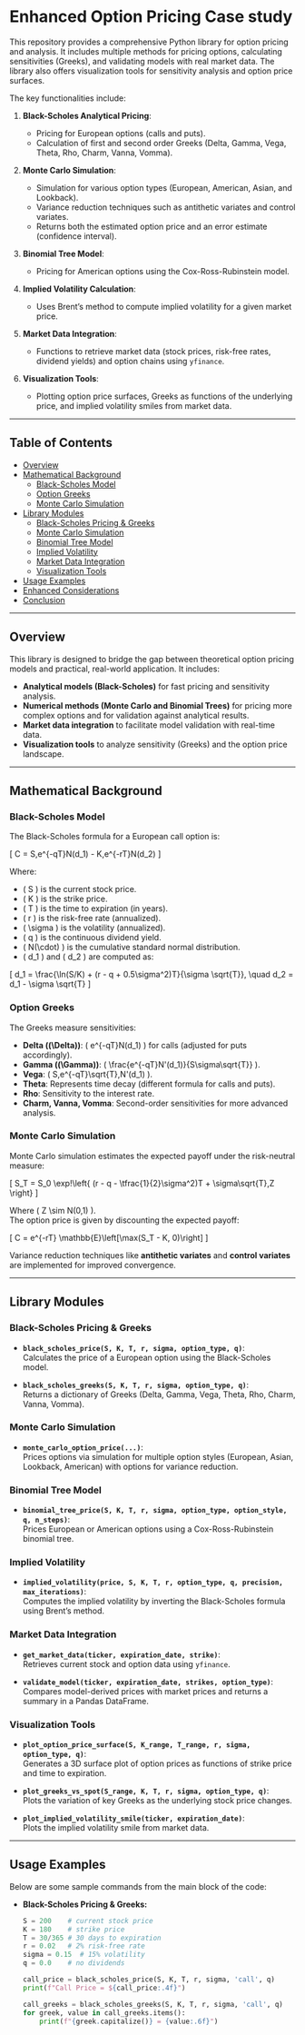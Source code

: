 # Enhanced Option Pricing Case study 

This repository provides a comprehensive Python library for option pricing and analysis. It includes multiple methods for pricing options, calculating sensitivities (Greeks), and validating models with real market data. The library also offers visualization tools for sensitivity analysis and option price surfaces.

The key functionalities include:

1. **Black-Scholes Analytical Pricing**:  
   - Pricing for European options (calls and puts).  
   - Calculation of first and second order Greeks (Delta, Gamma, Vega, Theta, Rho, Charm, Vanna, Vomma).

2. **Monte Carlo Simulation**:  
   - Simulation for various option types (European, American, Asian, and Lookback).  
   - Variance reduction techniques such as antithetic variates and control variates.  
   - Returns both the estimated option price and an error estimate (confidence interval).

3. **Binomial Tree Model**:  
   - Pricing for American options using the Cox-Ross-Rubinstein model.

4. **Implied Volatility Calculation**:  
   - Uses Brent’s method to compute implied volatility for a given market price.

5. **Market Data Integration**:  
   - Functions to retrieve market data (stock prices, risk-free rates, dividend yields) and option chains using `yfinance`.

6. **Visualization Tools**:  
   - Plotting option price surfaces, Greeks as functions of the underlying price, and implied volatility smiles from market data.

---

## Table of Contents

- [Overview](#overview)
- [Mathematical Background](#mathematical-background)
  - [Black-Scholes Model](#black-scholes-model)
  - [Option Greeks](#option-greeks)
  - [Monte Carlo Simulation](#monte-carlo-simulation)
- [Library Modules](#library-modules)
  - [Black-Scholes Pricing & Greeks](#black-scholes-pricing--greeks)
  - [Monte Carlo Simulation](#monte-carlo-simulation)
  - [Binomial Tree Model](#binomial-tree-model)
  - [Implied Volatility](#implied-volatility)
  - [Market Data Integration](#market-data-integration)
  - [Visualization Tools](#visualization-tools)
- [Usage Examples](#usage-examples)
- [Enhanced Considerations](#enhanced-considerations)
- [Conclusion](#conclusion)

---

## Overview

This library is designed to bridge the gap between theoretical option pricing models and practical, real-world application. It includes:

- **Analytical models (Black-Scholes)** for fast pricing and sensitivity analysis.
- **Numerical methods (Monte Carlo and Binomial Trees)** for pricing more complex options and for validation against analytical results.
- **Market data integration** to facilitate model validation with real-time data.
- **Visualization tools** to analyze sensitivity (Greeks) and the option price landscape.

---

## Mathematical Background

### Black-Scholes Model

The Black-Scholes formula for a European call option is:

\[
C = S\,e^{-qT}N(d_1) - K\,e^{-rT}N(d_2)
\]

Where:
- \( S \) is the current stock price.
- \( K \) is the strike price.
- \( T \) is the time to expiration (in years).
- \( r \) is the risk-free rate (annualized).
- \( \sigma \) is the volatility (annualized).
- \( q \) is the continuous dividend yield.
- \( N(\cdot) \) is the cumulative standard normal distribution.
- \( d_1 \) and \( d_2 \) are computed as:

\[
d_1 = \frac{\ln(S/K) + (r - q + 0.5\sigma^2)T}{\sigma \sqrt{T}}, \quad
d_2 = d_1 - \sigma \sqrt{T}
\]

### Option Greeks

The Greeks measure sensitivities:
- **Delta (\(\Delta\))**: \( e^{-qT}N(d_1) \) for calls (adjusted for puts accordingly).
- **Gamma (\(\Gamma\))**: \( \frac{e^{-qT}N'(d_1)}{S\sigma\sqrt{T}} \).
- **Vega**: \( S\,e^{-qT}\sqrt{T}\,N'(d_1) \).
- **Theta**: Represents time decay (different formula for calls and puts).
- **Rho**: Sensitivity to the interest rate.
- **Charm, Vanna, Vomma**: Second-order sensitivities for more advanced analysis.

### Monte Carlo Simulation

Monte Carlo simulation estimates the expected payoff under the risk-neutral measure:

\[
S_T = S_0 \exp\!\left\{ (r - q - \tfrac{1}{2}\sigma^2)T + \sigma\sqrt{T}\,Z \right\}
\]

Where \( Z \sim N(0,1) \).  
The option price is given by discounting the expected payoff:

\[
C = e^{-rT} \mathbb{E}\left[\max(S_T - K, 0)\right]
\]

Variance reduction techniques like **antithetic variates** and **control variates** are implemented for improved convergence.

---

## Library Modules

### Black-Scholes Pricing & Greeks

- **`black_scholes_price(S, K, T, r, sigma, option_type, q)`**:  
  Calculates the price of a European option using the Black-Scholes model.

- **`black_scholes_greeks(S, K, T, r, sigma, option_type, q)`**:  
  Returns a dictionary of Greeks (Delta, Gamma, Vega, Theta, Rho, Charm, Vanna, Vomma).

### Monte Carlo Simulation

- **`monte_carlo_option_price(...)`**:  
  Prices options via simulation for multiple option styles (European, Asian, Lookback, American) with options for variance reduction.

### Binomial Tree Model

- **`binomial_tree_price(S, K, T, r, sigma, option_type, option_style, q, n_steps)`**:  
  Prices European or American options using a Cox-Ross-Rubinstein binomial tree.

### Implied Volatility

- **`implied_volatility(price, S, K, T, r, option_type, q, precision, max_iterations)`**:  
  Computes the implied volatility by inverting the Black-Scholes formula using Brent’s method.

### Market Data Integration

- **`get_market_data(ticker, expiration_date, strike)`**:  
  Retrieves current stock and option data using `yfinance`.

- **`validate_model(ticker, expiration_date, strikes, option_type)`**:  
  Compares model-derived prices with market prices and returns a summary in a Pandas DataFrame.

### Visualization Tools

- **`plot_option_price_surface(S, K_range, T_range, r, sigma, option_type, q)`**:  
  Generates a 3D surface plot of option prices as functions of strike price and time to expiration.

- **`plot_greeks_vs_spot(S_range, K, T, r, sigma, option_type, q)`**:  
  Plots the variation of key Greeks as the underlying stock price changes.

- **`plot_implied_volatility_smile(ticker, expiration_date)`**:  
  Plots the implied volatility smile from market data.

---

## Usage Examples

Below are some sample commands from the main block of the code:

- **Black-Scholes Pricing & Greeks:**
  ```python
  S = 200    # current stock price
  K = 180    # strike price
  T = 30/365 # 30 days to expiration
  r = 0.02   # 2% risk-free rate
  sigma = 0.15  # 15% volatility
  q = 0.0    # no dividends

  call_price = black_scholes_price(S, K, T, r, sigma, 'call', q)
  print(f"Call Price = ${call_price:.4f}")
  
  call_greeks = black_scholes_greeks(S, K, T, r, sigma, 'call', q)
  for greek, value in call_greeks.items():
      print(f"{greek.capitalize()} = {value:.6f}")

